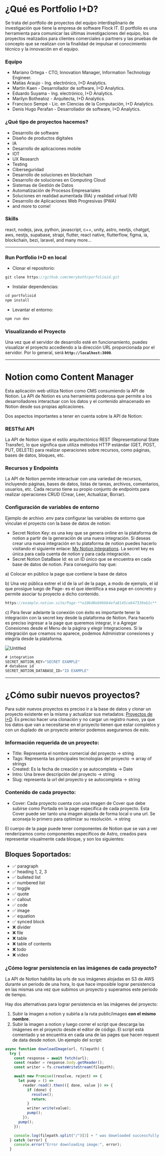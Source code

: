 # ¿Qué es Portfolio I+D?

Se trata del portfolio de proyectos del equipo interdisplinario de investigación que tiene la empresa de software Flock IT. El portfolio es una herramienta para comunicar las últimas investigaciones del equipo, los proyectos realizados para clientes comerciales o partners y las pruebas de concepto que se realizan con la finalidad de impulsar el conocimiento técnico y la innovación en el equipo. 

### Equipo

- Mariano Ortega - CTO, Innovation Manager, Information Technology Engineer.
- Matías Araujo - Ing. electrónico, I+D Analytics.
- Martín Kaen - Desarrollador de software, I+D Analytics.
- Eduardo Suyama - Ing. electrónico, I+D Analytics.
- Marilyn Botheatoz - Arquitecta, I+D Analytics.
- Francisco Sempé - Lic. en Ciencias de la Computación, I+D Analytics.
- Denis Hugo Perafan - Desarrollador de software, I+D Analytics.

### ¿Qué tipo de proyectos hacemos?

- Desarrollo de software
- Diseño de productos digitales
- IA
- Desarrollo de aplicaciones mobile
- IOT
- UX Research
- Testing
- Ciberseguridad
- Desarrollo de soluciones en blockchain
- Desarrollo de soluciones en Computing Cloud
- Sistemas de Gestión de Datos
- Automatización de Procesos Empresariales
- Soluciones en realidad aumentada (RA) y realidad virtual (VR)
- Desarrollo de Aplicaciones Web Progresivas (PWA)
- and more to come!

### Skills

react, nodejs, java, python, javascript, c++, unity, astro, nextjs, chatgpt, aws, nestjs, supabase, strapi, flutter, react native, flutterflow, figma, ia, blockchain, bezi, laravel, and many more…

---

### Run Portfolio I+D en local

- Clonar el repositorio:

```jsx
git clone https://github.com/meryboth/porfolioid.git
```

- Instalar dependencias:

```jsx
cd portfolioid
npm install
```

- Levantar el entorno:

```jsx
npm run dev
```

### Visualizando el Proyecto

Una vez que el servidor de desarrollo esté en funcionamiento, puedes visualizar el proyecto accediendo a la dirección URL proporcionada por el servidor. Por lo general, será **`http://localhost:3000`**.

---

# Notion como Content Manager

Esta aplicación web utiliza Notion como CMS consumiendo la API de Notion. La API de Notion es una herramienta poderosa que permite a los desarrolladores interactuar con los datos y el contenido almacenado en Notion desde sus propias aplicaciones. 

Dos aspectos importantes a tener en cuenta sobre la API de Notion:

### **RESTful API**

La API de Notion sigue el estilo arquitectónico REST (Representational State Transfer), lo que significa que utiliza métodos HTTP estándar (GET, POST, PUT, DELETE) para realizar operaciones sobre recursos, como páginas, bases de datos, bloques, etc.

### **Recursos y Endpoints**

La API de Notion permite interactuar con una variedad de recursos, incluyendo páginas, bases de datos, listas de tareas, archivos, comentarios, usuarios, etc. Cada recurso tiene su propio conjunto de endpoints para realizar operaciones CRUD (Crear, Leer, Actualizar, Borrar).

### Configuración de variables de entorno

Ejemplo de archivo .env para configurar las variables de entorno que vinculan el proyecto con la base de datos de notion:

- Secret Notion Key: es una key que se genera online en la plataforma de notion a partir de la generación de una nueva integración. Si deseas crear una nueva integración en tu plataforma de notion puedes hacerlo visitando el siguiente enlace: [My Notion Integrations](https://www.notion.so/my-integrations). La secret key es única para cada cuenta de notion y para cada integración.
- Secret Notion DataBase Id: es un ID único que se encuentra en cada base de datos de notion. Para conseguirlo hay que:

a) Colocar en público la page que contiene la base de datos

b) Una vez pública extrer el id de la url de la page, a modo de ejemplo, el id que prosigue luego de Page- es el que identifica a esa page en concreto y permite asociar tu proyecto a dicho contenido. 

```jsx
https://example.notion.site/Page-**a106d0eb96bb4efa8145ce647339eb1c**
```

c) Para llevar adelante la conexión con éxito es importante tener la integración con la secret key desde la plataforma de Notion. Para hacerlo es preciso ingresar a la page que queremos integrar, ir a Agregar Conexiones desde el Menu de la página y elegir Integraciones. Si la integración que creamos no aparece, podemos Administrar conexiones y elegirla desde la plataforma. 

![Untitled](https://prod-files-secure.s3.us-west-2.amazonaws.com/2f538ce6-ba20-4f7c-a0f9-51b29ca6ae5a/fbc6c0de-8e84-4608-9cc8-6287131190aa/Untitled.png)

```jsx
# integration
SECRET_NOTION_KEY="SECRET EXAMPLE"
# database id
SECRET_NOTION_DATABASE_ID="ID EXAMPLE"
```

---

# ¿Cómo subir nuevos proyectos?

Para subir nuevos proyectos es preciso ir a la base de datos y clonar un proyecto existente en la misma y actualizar sus metadatos: [Proyectos de I+D](https://www.notion.so/ed7b6f1554ae4592a48a8cb89e02ad64?pvs=21). Es preciso hacer una clonación y no cargar un registro nuevo, ya que los datos que van a necesitarse en el proyecto tienen que estar completos y con un duplado de un proyecto anterior podemos asegurarnos de esto. 

### Información requerida de un proyecto:

- Title: Representa el nombre comercial del proyecto → string
- Tags: Representa las principales tecnologías del proyecto → array of strings
- Created: Es la fecha de creación y se autocompleta → Date
- Intro: Una breve descripción del proyecto → string
- Slug: representa la url del proyecto y se autocompleta → string

### Contenido de cada proyecto:

- Cover: Cada proyecto cuenta con una imagen de Cover que debe subirse como Portada en la page específica de cada proyecto. Esta Cover puede ser tanto una imagen alojada de forma local o una url. Se aconseja lo primero para optimizar su resolución. → string

El cuerpo de la page puede tener componentes de Notion que se van a ver renderizamos como componentes específicos de Astro, creados para representar visualmente cada bloque, y son los siguientes:

## Bloques Soportados:

- ✅ paragraph
- ✅ heading 1, 2, 3
- ✅ bulleted list
- ✅ numbered list
- ✅ toggle
- ✅ quote
- ✅ callout
- ✅ code
- ✅ image
- ✅ equation
- ✅ synced block
- ❌ divider
- ❌ file
- ❌ table
- ❌ table of contents
- ❌ todo
- ❌ video

### ¿Cómo lograr persistencia en las imágenes de cada proyecto?

La API de Notion habilita las urls de sus imágenes alojadas en S3 de AWS durante un periodo de una hora, lo que hace imposible lograr persistencia en las mismas una vez que subimos un proyecto y superamos este periodo de tiempo. 

Hay dos alternativas para lograr persistencia en las imágenes del proyecto:

1. Subir la imagen a notion y subirla a la ruta public/images **con el mismo nombre**. 
2. Subir la imagen a notion y luego correr el script que descarga las imágenes en el proyecto desde el editor de código. El script está comentado y se encuentra en cada una de las pages que hacen request de data desde notion. Un ejemplo del script:

```jsx
async function downloadImage(url, filepath) {
  try {
    const response = await fetch(url);
    const reader = response.body.getReader();
    const writer = fs.createWriteStream(filepath);

    await new Promise((resolve, reject) => {
      let pump = () =>
        reader.read().then(({ done, value }) => {
          if (done) {
            resolve();
            return;
          }
          writer.write(value);
          pump();
        });
      pump();
    });

    console.log(filepath.split("/")[3] + " was downloaded successfully.");
  } catch (error) {
    console.error("Error downloading image:", error);
  }
```
